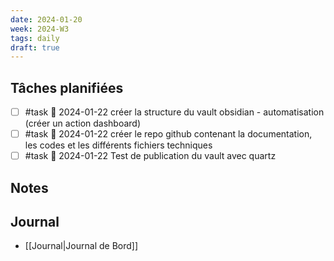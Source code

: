 ```yaml
---
date: 2024-01-20
week: 2024-W3
tags: daily
draft: true
---
```


## Tâches planifiées

- [ ] #task 📅 2024-01-22 créer la structure du vault obsidian - automatisation (créer un action dashboard)
- [ ] #task 📅 2024-01-22 créer le repo github contenant la documentation, les codes et les différents fichiers techniques
- [ ] #task 📅 2024-01-22 Test de publication du vault avec quartz

## Notes

## Journal
- [[Journal|Journal de Bord]]